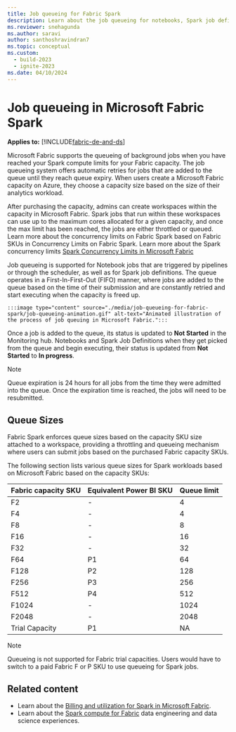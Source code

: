 ```yaml
---
title: Job queueing for Fabric Spark
description: Learn about the job queueing for notebooks, Spark job definitions, and lakehouse jobs in Fabric.
ms.reviewer: snehagunda
ms.author: saravi
author: santhoshravindran7
ms.topic: conceptual
ms.custom:
  - build-2023
  - ignite-2023
ms.date: 04/10/2024
---
```

# Job queueing in Microsoft Fabric Spark

**Applies to:** [!INCLUDE[fabric-de-and-ds](includes/fabric-de-ds.md)]

Microsoft Fabric supports the queueing of background jobs when you have reached your Spark compute limits for your Fabric capacity. The job queueing system offers automatic retries for jobs that are added to the queue until they reach queue expiry. When users create a Microsoft Fabric capacity on Azure, they choose a capacity size based on the size of their analytics workload. 

After purchasing the capacity, admins can create workspaces within the capacity in Microsoft Fabric. Spark jobs that run within these workspaces can use up to the maximum cores allocated for a given capacity, and once the max limit has been reached, the jobs are either throttled or queued. Learn more about the concurrency limits on Fabric Spark based on Fabric SKUs in Concurrency Limits on Fabric Spark. Learn more about the Spark concurrency limits [Spark Concurrency Limits in Microsoft Fabric](/spark-job-concurrency-and-queueing.md)

Job queueing is supported for Notebook jobs that are triggered by pipelines or through the scheduler, as well as for Spark job definitions. The queue operates in a First-In-First-Out (FIFO) manner, where jobs are added to the queue based on the time of their submission and are constantly retried and start executing when the capacity is freed up. 

    :::image type="content" source="./media/job-queueing-for-fabric-spark/job-queueing-animation.gif" alt-text="Animated illustration of the process of job queuing in Microsoft Fabric.":::

Once a job is added to the queue, its status is updated to **Not Started** in the Monitoring hub. Notebooks and Spark Job Definitions when they get picked from the queue and begin executing, their status is updated from **Not Started** to **In progress**.

> [!NOTE]
> Queue expiration is 24 hours for all jobs from the time they were admitted into the queue. Once the expiration time is reached, the jobs will need to be resubmitted.


## Queue Sizes

Fabric Spark enforces queue sizes based on the capacity SKU size attached to a workspace, providing a throttling and queueing mechanism where users can submit jobs based on the purchased Fabric capacity SKUs.

The following section lists various queue sizes for Spark workloads based on Microsoft Fabric based on the capacity SKUs:

| Fabric capacity SKU | Equivalent Power BI SKU | Queue limit |
| ------------------- | ----------------------- | ----------- |
| F2                  | -                       | 4           |
| F4                  | -                       | 4           |
| F8                  | -                       | 8           |
| F16                 | -                       | 16          |
| F32                 | -                       | 32          |
| F64                 | P1                      | 64          |
| F128                | P2                      | 128         |
| F256                | P3                      | 256         |
| F512                | P4                      | 512         |
| F1024               | -                       | 1024        |
| F2048               | -                       | 2048        |
| Trial Capacity      | P1                      | NA          |


> [!NOTE]
> Queueing is not supported for Fabric trial capacities. Users would have to switch to a paid Fabric F or P SKU to use queueing for Spark jobs.

## Related content

- Learn about the [Billing and utilization for Spark in Microsoft Fabric](billing-capacity-management-for-spark.md).
- Learn about the [Spark compute for Fabric](spark-compute.md) data engineering and data science experiences.
